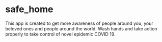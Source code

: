 # safe_home
This app is created to get more awareness of people around you, your beloved ones and people around the world. Wash hands and take action properly to take control of novel epidemic COVID 19.
